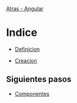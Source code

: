[Atras - Angular](https://github.com/daniel18acevedo/DA2-Tecnologia/tree/angular)

# Indice

- [Definicion](https://github.com/daniel18acevedo/DA2-Tecnologia/tree/angular-module/module.md)

- [Creacion](https://github.com/daniel18acevedo/DA2-Tecnologia/tree/angular-module/creation.md)

## Siguientes pasos

- [Componentes](https://github.com/daniel18acevedo/DA2-Tecnologia/tree/angular-component/component.md)
